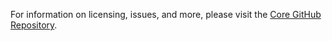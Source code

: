 For information on licensing, issues, and more, please visit the [Core GitHub Repository](https://github.com/JazzyLucas/Core).